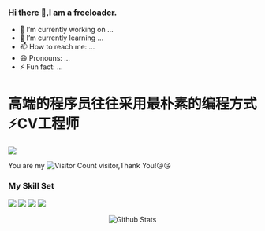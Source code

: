 ### Hi there 👋,I am a freeloader.

- 🔭 I’m currently working on ...
- 🌱 I’m currently learning ...
- 📫 How to reach me: ...
- 😄 Pronouns: ...
- ⚡ Fun fact: ...

# 高端的程序员往往采用最朴素的编程方式⚡️CV工程师

![](https://github-readme-stats.vercel.app/api?username=vmpsdkblog&show_icons=true&theme=transparent)

You are my ![Visitor Count](https://profile-counter.glitch.me/wvmpsdkblog/count.svg) visitor,Thank You!:kissing_heart::kissing_heart:

### My Skill Set

![](https://img.shields.io/badge/C%23-239120?style=for-the-badge&logo=c-sharp&logoColor=white)
![](https://img.shields.io/badge/C%2B%2B-00599C?style=for-the-badge&logo=c%2B%2B&logoColor=white)
![](https://img.shields.io/badge/.NET-5C2D91?style=for-the-badge&logo=.net&logoColor=white)
![](https://img.shields.io/badge/Python-14354C?style=for-the-badge&logo=python&logoColor=white)

<p align="center">
        <img src="https://raw.githubusercontent.com/vmpsdkblog/vmpsdkblog/main/svg/Bottom.svg" alt="Github Stats" />
</p>
